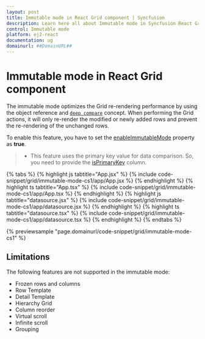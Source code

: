 ```yaml
---
layout: post
title: Immutable mode in React Grid component | Syncfusion
description: Learn here all about Immutable mode in Syncfusion React Grid component of Syncfusion Essential JS 2 and more.
control: Immutable mode 
platform: ej2-react
documentation: ug
domainurl: ##DomainURL##
---
```


# Immutable mode in React Grid component

The immutable mode optimizes the Grid re-rendering performance by using the object reference and [`deep compare`](https://dmitripavlutin.com/how-to-compare-objects-in-javascript/#4-deep-equality) concept. When performing the Grid actions, it will only re-render the modified or newly added rows and prevent the re-rendering of the unchanged rows.

To enable this feature, you have to set the [enableImmutableMode](https://ej2.syncfusion.com/react/documentation/api/grid/#enableimmutablemode) property as **true**.

>* This feature uses the primary key value for data comparison. So, you need to provide the [isPrimaryKey](https://ej2.syncfusion.com/react/documentation/api/grid/column/#isprimarykey) column.

{% tabs %}
{% highlight js tabtitle="App.jsx" %}
{% include code-snippet/grid/immutable-mode-cs1/app/App.jsx %}
{% endhighlight %}
{% highlight ts tabtitle="App.tsx" %}
{% include code-snippet/grid/immutable-mode-cs1/app/App.tsx %}
{% endhighlight %}
{% highlight js tabtitle="datasource.jsx" %}
{% include code-snippet/grid/immutable-mode-cs1/app/datasource.jsx %}
{% endhighlight %}
{% highlight ts tabtitle="datasource.tsx" %}
{% include code-snippet/grid/immutable-mode-cs1/app/datasource.tsx %}
{% endhighlight %}
{% endtabs %}

 {% previewsample "page.domainurl/code-snippet/grid/immutable-mode-cs1" %}

## Limitations

The following features are not supported in the immutable mode:

* Frozen rows and columns
* Row Template
* Detail Template
* Hierarchy Grid
* Column reorder
* Virtual scroll
* Infinite scroll
* Grouping
